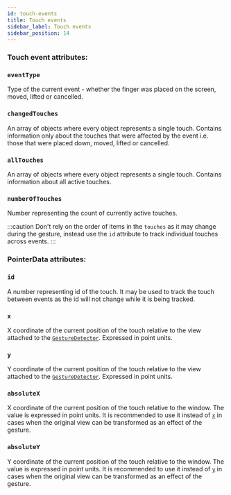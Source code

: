 ```yaml
---
id: touch-events
title: Touch events
sidebar_label: Touch events
sidebar_position: 14
---
```


### Touch event attributes:

### `eventType`

Type of the current event - whether the finger was placed on the screen, moved, lifted or cancelled.

### `changedTouches`

An array of objects where every object represents a single touch. Contains information only about the touches that were affected by the event i.e. those that were placed down, moved, lifted or cancelled.

### `allTouches`

An array of objects where every object represents a single touch. Contains information about all active touches.

### `numberOfTouches`

Number representing the count of currently active touches.

:::caution
Don't rely on the order of items in the `touches` as it may change during the gesture, instead use the `id` attribute to track individual touches across events.
:::

### PointerData attributes:

### `id`

A number representing id of the touch. It may be used to track the touch between events as the id will not change while it is being tracked.

### `x`

X coordinate of the current position of the touch relative to the view attached to the [`GestureDetector`](/docs/gestures/gesture-detector). Expressed in point units.

### `y`

Y coordinate of the current position of the touch relative to the view attached to the [`GestureDetector`](/docs/gestures/gesture-detector). Expressed in point units.

### `absoluteX`

X coordinate of the current position of the touch relative to the window. The value is expressed in point units. It is recommended to use it instead of [`x`](#x) in cases when the original view can be transformed as an effect of the gesture.

### `absoluteY`

Y coordinate of the current position of the touch relative to the window. The value is expressed in point units. It is recommended to use it instead of [`y`](#y) in cases when the original view can be transformed as an effect of the gesture.
